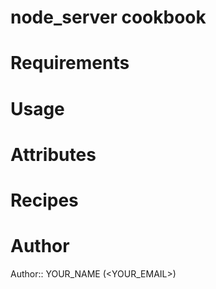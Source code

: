 # node_server cookbook

# Requirements

# Usage

# Attributes

# Recipes

# Author

Author:: YOUR_NAME (<YOUR_EMAIL>)
